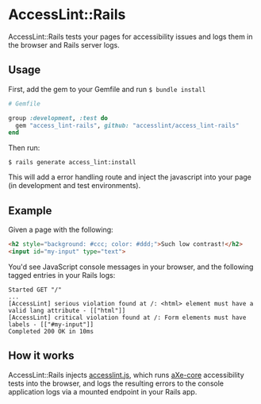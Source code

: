 # AccessLint::Rails

AccessLint::Rails tests your pages for accessibility issues and logs them in the browser and Rails server logs.

## Usage

First, add the gem to your Gemfile and run `$ bundle install`

```ruby
# Gemfile

group :development, :test do
  gem "access_lint-rails", github: "accesslint/access_lint-rails"
end
```

Then run:

    $ rails generate access_lint:install

This will add a error handling route and inject the javascript into your page (in development and test environments).

## Example

Given a page with the following:

```html
<h2 style="background: #ccc; color: #ddd;">Such low contrast!</h2>
<input id="my-input" type="text">
```

You'd see JavaScript console messages in your browser, and the following tagged entries in your Rails logs:

```
Started GET "/"
...
[AccessLint] serious violation found at /: <html> element must have a valid lang attribute - [["html"]]
[AccessLint] critical violation found at /: Form elements must have labels - [["#my-input"]]
Completed 200 OK in 10ms
```

## How it works

AccessLint::Rails injects [accesslint.js](https://github.com/thoughtbot/accesslint.js), which runs [aXe-core](https://github.com/dequelabs/axe-core) accessibility tests into the browser, and logs the resulting errors to the console application logs via a mounted endpoint in your Rails app.
